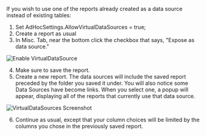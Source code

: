 If you wish to use one of the reports already created as a data source instead of existing tables:

1. Set AdHocSettings.AllowVirtualDataSources = true;
2. Create a report as usual
3. In Misc. Tab, near the bottom click the checkbox that says, "Expose as data source."

![Enable VirtualDataSource](http://wiki.izenda.us/Virtualdatasource/AllowVirtualDatasources.png)

4. Make sure to save the report.
5. Create a new report. The data sources will include the saved report preceded by the folder you saved it under.  You will also notice some Data Sources have become links.  When you select one, a popup will appear, displaying all of the reports that currently use that data source.

![VirtualDataSources Screenshot](http://wiki.izenda.us/Virtualdatasource/AVDS.png)

6. Continue as usual, except that your column choices will be limited by the columns you chose in the previously saved report.